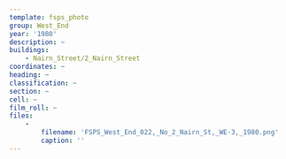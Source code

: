 ```yaml
---
template: fsps_photo
group: West_End
year: '1980'
description: ~
buildings:
    - Nairn_Street/2_Nairn_Street
coordinates: ~
heading: ~
classification: ~
section: ~
cell: ~
film_roll: ~
files:
    -
        filename: 'FSPS_West_End_022,_No_2_Nairn_St,_WE-3,_1980.png'
        caption: ''
---
```

